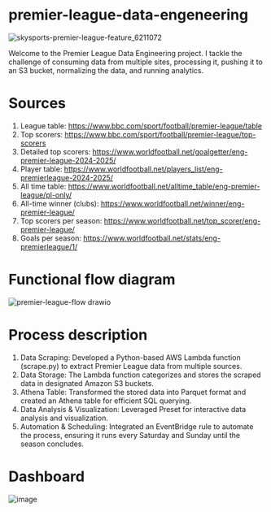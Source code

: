 # premier-league-data-engeneering
![skysports-premier-league-feature_6211072](https://github.com/user-attachments/assets/0fe43404-fbd5-4061-9bb1-8c55044ff240)

Welcome to the Premier League Data Engineering project. I tackle the challenge of consuming data from multiple sites, processing it, pushing it to an S3 bucket, normalizing the data, and running analytics. 

# Sources
1. League table: https://www.bbc.com/sport/football/premier-league/table
2. Top scorers: https://www.bbc.com/sport/football/premier-league/top-scorers
3. Detailed top scorers: https://www.worldfootball.net/goalgetter/eng-premier-league-2024-2025/
4. Player table: https://www.worldfootball.net/players_list/eng-premierleague-2024-2025/
5. All time table: https://www.worldfootball.net/alltime_table/eng-premier-league/pl-only/
6. All-time winner (clubs): https://www.worldfootball.net/winner/eng-premier-league/
7. Top scorers per season: https://www.worldfootball.net/top_scorer/eng-premier-league/
8. Goals per season: https://www.worldfootball.net/stats/eng-premierleague/1/

# Functional flow diagram
  ![premier-league-flow drawio](https://github.com/user-attachments/assets/b362ace2-341a-4539-add6-a4a480b5fcfb)


# Process description
1. Data Scraping: Developed a Python-based AWS Lambda function (scrape.py) to extract Premier League data from multiple sources.
3. Data Storage: The Lambda function categorizes and stores the scraped data in designated Amazon S3 buckets.
4. Athena Table: Transformed the stored data into Parquet format and created an Athena table for efficient SQL querying.
5. Data Analysis & Visualization: Leveraged Preset for interactive data analysis and visualization.
6. Automation & Scheduling: Integrated an EventBridge rule to automate the process, ensuring it runs every Saturday and Sunday until the season concludes.

# Dashboard
  ![image](https://github.com/user-attachments/assets/d2757db2-8da4-4025-a738-642975c8d58c)

